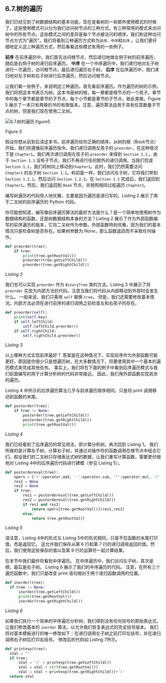 ## 6.7.树的遍历

我们已经见到了树数据结构的基本功能，现在是看树的一些额外使用模式的时候了。这些使用模式可以分为我们访问树节点的三种方式。有三种常用的模式来访问树中的所有节点。这些模式之间的差异是每个节点被访问的顺序。我们称这种访问节点方式为“遍历”。我们将看到三种遍历方式称为`前序，中序`和`后序` 。让我们更仔细地定义这三种遍历方式，然后看看这些模式有用的一些例子。

**前序**
在前序遍历中，我们首先访问根节点，然后递归地做左侧子树的前序遍历，随后是右侧子树的递归前序遍历。
**中序**
在一个中序遍历中，我们递归地对左子树进行一次遍历，访问根节点，最后递归遍历右子树。
**后序**
在后序遍历中，我们递归地对左子树和右子树进行后序遍历，然后访问根节点。

让我们看一些例子，来说明这三种遍历。首先看前序遍历。作为遍历的树的示例，我们将把这本书表示为树。这本书是树的根，每一章都是根节点的一个孩子。章节中的每个章节都是章节的子节点，每个小节都是章节的子节点，依此类推。Figure 5 展示了一本只有两章的书的有限版本。注意，遍历算法适用于具有任意数量子节点的树，但是我们现在使用二叉树。

![6.7.树的遍历.figure5](assets/6.7.%E6%A0%91%E7%9A%84%E9%81%8D%E5%8E%86.figure5.png)

*Figure 5*

假设你想从前到后读这本书。前序遍历给你正确的顺序。从树的根（Book节点）开始，我们将遵循前序遍历指令。我们递归调用左孩子的 `preorder`，在这种情况下是 `Chapter1`。我们再次递归调用左孩子的 `preorder` 来得到 `Section 1.1` 。由于 `Section 1.1` 没有子节点，我们不再进行任何额外的递归调用。当我们完成 `Section 1.1`，我们将树向上移动到`Chapter1`。此时，我们仍然需要访问 `Chapter1` 的右子树 `Section 1.2`。和前面一样，我们访问左子树，它将我们带到 `Section 1.2.1`，然后访问 `Section 1.2.2`。在 `Section 1.2` 完成后，我们返回到 `Chapter1`。然后，我们返回到 `Book` 节点，并按照相同过程遍历 `Chapter2`。

编写树遍历的代码惊人地优雅，主要是因为遍历是递归写的。Listing 2 展示了用于二叉树的前序遍历的 Python 代码。

你可能想知道，编写像前序遍历算法的最好方法是什么？是一个简单地使用树作为数据结构的函数，还是树数据结构本身的方法？Listing 2 展示了作为外部函数编写的前序遍历的版本，它将二叉树作为参数。外部函数特别优雅，因为我们的基本情况只是检查树是否存在。如果树参数为 None，那么函数返回而不采取任何操作。

```py
def preorder(tree):
    if tree:
        print(tree.getRootVal())
        preorder(tree.getLeftChild())
        preorder(tree.getRightChild())
```

*Listing 2*

我们也可以实现 `preorder` 作为 `BinaryTree` 类的方法。Listing 3 中展示了将 `preorder` 实现为内部方法的代码。注意当我们将代码从内部移动到外部时会发生什么。 一般来说，我们只需用 `self` 替换 `tree`。 但是，我们还需要修改基本情况。内部方法必须在进行前序的递归调用之前检查左和右孩子的存在。

```py
def preorder(self):
    print(self.key)
    if self.leftChild:
        self.leftChild.preorder()
    if self.rightChild:
        self.rightChild.preorder()
```

*Listing 3*

以上哪种方式实现前序最好？ 答案是在这种情况下，实现前序作为外部函数可能更好。原因是你很少只是想遍历树。在大多数情况下，将要使用其中一个基本的遍历模式来完成其他任务。 事实上，我们将在下面的例子中看到后序遍历模式与我们前面编写的用于计算分析树的代码非常接近。 因此，我们用外部函数实现其余的遍历。

Listing 4 中所示的后序遍历算法几乎与前序遍历顺序相同，只是将 print 调用移动到函数的末尾。

```py
def postorder(tree):
    if tree != None:
        postorder(tree.getLeftChild())
        postorder(tree.getRightChild())
        print(tree.getRootVal())
```

*Listing 4*

我们已经看到了后序遍历的常见用法，即计算分析树。再次回到 Listing 1。 我们所做的是计算左子树，计算右子树，并通过对操作符的函数调用在根节点中组合它们。假设我们的二叉树只存储表达式树的数据，让我们重写计算函数，需要更仔细地对 Listing 4中的后序遍历代码进行建模（参见 Listing 5）。

```py
def postordereval(tree):
    opers = {'+':operator.add, '-':operator.sub, '*':operator.mul, '/':operator.truediv}
    res1 = None
    res2 = None
    if tree:
        res1 = postordereval(tree.getLeftChild())
        res2 = postordereval(tree.getRightChild())
        if res1 and res2:
            return opers[tree.getRootVal()](res1,res2)
        else:
            return tree.getRootVal()
```

*Listing 5*

请注意，Listing 4中的形式与 Listing 5中的形式相同，只是不在函数的末尾打印值，而是返回它。 这允许我们保存从第 6 行和第 7 行的递归调用返回的值。然后，我们使用这些保存的值以及第 9 行的运算符一起计算结果。

在本节中我们最终将看到中序遍历。 在中序遍历中，我们访问左子树，其次是根，最后是右子树。 Listing 6 展示了我们的中序遍历的代码。 注意，在所有三个遍历函数中，我们只是改变 print 语句相对于两个递归函数调用的位置。

```py
def inorder(tree):
  if tree != None:
      inorder(tree.getLeftChild())
      print(tree.getRootVal())
      inorder(tree.getRightChild())
```

*Listing 6*

如果我们执行一个简单的中序遍历分析树，我们得到没有任何括号的原始表达式。 让我们修改基本的 `inorder` 算法，以允许我们恢复表达式的完全括号版本。 我们将对基本模板进行的唯一修改如下：在递归调用左子树之前打印左括号，并在递归调用右子树后打印右括号。 修改后的代码如 Listing 7所示。

```py
def printexp(tree):
  sVal = ""
  if tree:
      sVal = '(' + printexp(tree.getLeftChild())
      sVal = sVal + str(tree.getRootVal())
      sVal = sVal + printexp(tree.getRightChild())+')'
  return sVal

```
